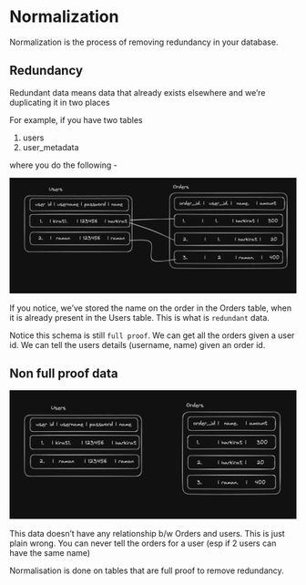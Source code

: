 # **Normalization**

Normalization is the process of removing redundancy in your database.

## Redundancy

Redundant data means data that already exists elsewhere and we’re duplicating it in two places

For example, if you have two tables

1. users
2. user_metadata

where you do the following -

![img](./one.webp)

If you notice, we’ve stored the name on the order in the Orders table, when it is already present in the Users table. This is what is `redundant` data.

Notice this schema is still `full proof`. We can get all the orders given a user id. We can tell the users details (username, name) given an order id.

## Non full proof data

![img](./two.webp)

This data doesn’t have any relationship b/w Orders and users. This is just plain wrong. You can never tell the orders for a user (esp if 2 users can have the same name)

Normalisation is done on tables that are full proof to remove redundancy.
